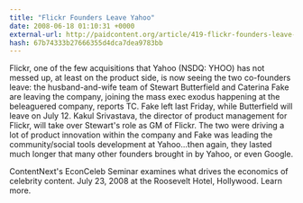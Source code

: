 ```yaml
---
title: "Flickr Founders Leave Yahoo"
date: 2008-06-18 01:10:31 +0000
external-url: http://paidcontent.org/article/419-flickr-founders-leave-yahoo/
hash: 67b74333b27666355d4dca7dea9783bb
---
```


Flickr, one of the few acquisitions that Yahoo (NSDQ: YHOO) has not messed up, at least on the product side, is now seeing the two co-founders leave: the husband-and-wife team of Stewart Butterfield and Caterina Fake are leaving the company, joining the mass exec exodus happening at the beleaguered company, reports TC. Fake left last Friday, while Butterfield will leave on July 12. Kakul Srivastava, the director of product management for Flickr, will take over Stewart's role as GM of Flickr. The two were driving a lot of product innovation within the company and Fake was leading the community/social tools development at Yahoo...then again, they lasted much longer that many other founders brought in by Yahoo, or even Google.


ContentNext's EconCeleb Seminar examines what drives the economics of celebrity content. July 23, 2008 at the Roosevelt Hotel, Hollywood. Learn more.



    

